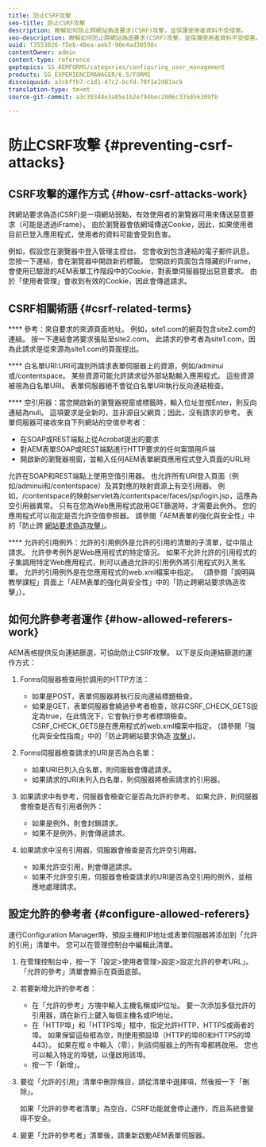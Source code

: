 ```yaml
---
title: 防止CSRF攻擊
seo-title: 防止CSRF攻擊
description: 瞭解如何防止跨網站偽造要求(CSRF)攻擊，並保護使用者資料不受侵害。
seo-description: 瞭解如何防止跨網站偽造要求(CSRF)攻擊，並保護使用者資料不受侵害。
uuid: f3553826-f5eb-40ea-aeb7-90e4ad30598c
contentOwner: admin
content-type: reference
geptopics: SG_AEMFORMS/categories/configuring_user_management
products: SG_EXPERIENCEMANAGER/6.5/FORMS
discoiquuid: a3cbffb7-c1d1-47c2-bcfd-70f1e2d81ac9
translation-type: tm+mt
source-git-commit: a3c303d4e3a85e1b2e794bec2006c335056309fb

---
```



# 防止CSRF攻擊 {#preventing-csrf-attacks}

## CSRF攻擊的運作方式 {#how-csrf-attacks-work}

跨網站要求偽造(CSRF)是一項網站弱點，有效使用者的瀏覽器可用來傳送惡意要求（可能是透過iFrame）。 由於瀏覽器會依網域傳送Cookie，因此，如果使用者目前已登入應用程式，使用者的資料可能會受到危害。

例如，假設您在瀏覽器中登入管理主控台。 您會收到包含連結的電子郵件訊息。 您按一下連結，會在瀏覽器中開啟新的標籤。 您開啟的頁面包含隱藏的iFrame，會使用已驗證的AEM表單工作階段中的Cookie，對表單伺服器提出惡意要求。 由於「使用者管理」會收到有效的Cookie，因此會傳遞請求。

## CSRF相關術語 {#csrf-related-terms}

**** 參考：來自要求的來源頁面地址。 例如，site1.com的網頁包含site2.com的連結。 按一下連結會將要求張貼至site2.com。 此請求的參考者為site1.com，因為此請求是從來源為site1.com的頁面提出。

**** 白名單URI:URI可識別所請求表單伺服器上的資源，例如/adminui或/contentspace。 某些資源可能允許請求從外部站點輸入應用程式。 這些資源被視為白名單URI。 表單伺服器絕不會從白名單URI執行反向連結檢查。

**** 空引用器：當您開啟新的瀏覽器視窗或標籤時，輸入位址並按Enter，則反向連結為null。 這項要求是全新的，並非源自父網頁；因此，沒有請求的參考。 表單伺服器可接收來自下列網站的空值參考者：

* 在SOAP或REST端點上從Acrobat提出的要求
* 對AEM表單SOAP或REST端點進行HTTP要求的任何案頭用戶端
* 開啟新的瀏覽器視窗，並輸入任何AEM表單網頁應用程式登入頁面的URL時

允許在SOAP和REST端點上使用空值引用器。 也允許所有URI登入頁面（例如/adminui和/contentspace）及其對應的映射資源上有空引用器。 例如，/contentspace的映射servlet為/contentspace/faces/jsp/login.jsp，這應為空引用器異常。 只有在您為Web應用程式啟用GET篩選時，才需要此例外。 您的應用程式可以指定是否允許空值參照器。 請參閱「AEM表單的強化與安全性」中的「防止跨 [網站要求偽造攻擊」](https://help.adobe.com/en_US/livecycle/11.0/HardeningSecurity/index.html)。

**** 允許的引用例外：允許的引用例外是允許的引用的清單的子清單，從中阻止請求。 允許參考例外是Web應用程式的特定情況。 如果不允許允許的引用程式的子集調用特定Web應用程式，則可以通過允許的引用例外將引用程式列入黑名單。 允許的引用例外是在您應用程式的web.xml檔案中指定。 （請參閱「說明與教學課程」頁面上「AEM表單的強化與安全性」中的「防止跨網站要求偽造攻擊」）。

## 如何允許參考者運作 {#how-allowed-referers-work}

AEM表格提供反向連結篩選，可協助防止CSRF攻擊。 以下是反向連結篩選的運作方式：

1. Forms伺服器檢查用於調用的HTTP方法：

   * 如果是POST，表單伺服器將執行反向連結標題檢查。
   * 如果是GET，表單伺服器會繞過參考者檢查，除非CSRF_CHECK_GETS設定為true，在此情況下，它會執行參考者標頭檢查。 CSRF_CHECK_GETS是在應用程式的web.xml檔案中指定。 (請參閱「強化與安全性指南」中的「防止跨網站要求偽造 [攻擊」](https://help.adobe.com/en_US/livecycle/11.0/HardeningSecurity/index.html))。

1. Forms伺服器檢查請求的URI是否為白名單：

   * 如果URI已列入白名單，則伺服器會傳遞請求。
   * 如果請求的URI未列入白名單，則伺服器將檢索請求的引用器。

1. 如果請求中有參考，伺服器會檢查它是否為允許的參考。 如果允許，則伺服器會檢查是否有引用者例外：

   * 如果是例外，則會封鎖請求。
   * 如果不是例外，則會傳遞請求。

1. 如果請求中沒有引用器，伺服器會檢查是否允許空引用器。

   * 如果允許空引用，則會傳遞請求。
   * 如果不允許空引用，伺服器會檢查請求的URI是否為空引用的例外，並相應地處理請求。

## 設定允許的參考者 {#configure-allowed-referers}

運行Configuration Manager時，預設主機和IP地址或表單伺服器將添加到「允許的引用」清單中。 您可以在管理控制台中編輯此清單。

1. 在管理控制台中，按一下「設定>使用者管理>設定>設定允許的參考URL」。「允許的參考」清單會顯示在頁面底部。
1. 若要新增允許的參考者：

   * 在「允許的參考」方塊中輸入主機名稱或IP位址。 要一次添加多個允許的引用器，請在新行上鍵入每個主機名或IP地址。
   * 在「HTTP埠」和「HTTPS埠」框中，指定允許HTTP、HTTPS或兩者的埠。 如果保留這些框為空，則使用預設埠（HTTP的埠80和HTTPS的埠443）。 如果在框 `0` 中輸入（零），則該伺服器上的所有埠都將啟用。 您也可以輸入特定的埠號，以僅啟用該埠。
   * 按一下「新增」。

1. 要從「允許的引用」清單中刪除條目，請從清單中選擇項，然後按一下「刪除」。

   如果「允許的參考者清單」為空白，CSRF功能就會停止運作，而且系統會變得不安全。

1. 變更「允許的參考者」清單後，請重新啟動AEM表單伺服器。

